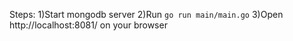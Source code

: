 Steps:
1)Start mongodb server
2)Run `go run main/main.go`
3)Open http://localhost:8081/ on your browser